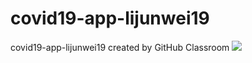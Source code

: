 # covid19-app-lijunwei19
covid19-app-lijunwei19 created by GitHub Classroom
![](http://i.imgur.com/mzrOjTR.png)
